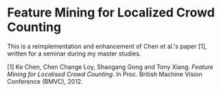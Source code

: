 # Feature Mining for Localized Crowd Counting

This is a reimplementation and enhancement of Chen et al.'s paper [1], written for a seminar during my master studies.

[1] Ke Chen, Chen Change Loy, Shaogang Gong and Tony Xiang. *Feature Mining for Localised Crowd Counting*. In Proc. British Machine Vision Conference (BMVC), 2012.
